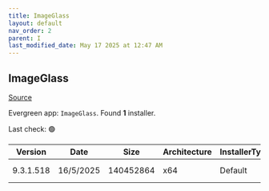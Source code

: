 ```yaml
---
title: ImageGlass
layout: default
nav_order: 2
parent: I
last_modified_date: May 17 2025 at 12:47 AM
---
```


## ImageGlass

[Source](https://imageglass.org/)

Evergreen app: `ImageGlass`. Found **1** installer.

Last check: 🟢

| Version   | Date      | Size      | Architecture | InstallerType | Type | URI                                                                                                                                                                                            |
| --------- | --------- | --------- | ------------ | ------------- | ---- | ---------------------------------------------------------------------------------------------------------------------------------------------------------------------------------------------- |
| 9.3.1.518 | 16/5/2025 | 140452864 | x64          | Default       | msi  | [https://github.com/d2phap/ImageGlass/releases/download/9.3.1.518/ImageGlass_9.3.1.518_x64.msi](https://github.com/d2phap/ImageGlass/releases/download/9.3.1.518/ImageGlass_9.3.1.518_x64.msi) |
